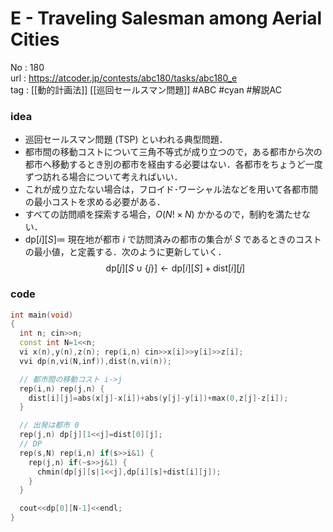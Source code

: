 # E - Traveling Salesman among Aerial Cities

No	: 180  
url	: https://atcoder.jp/contests/abc180/tasks/abc180_e  
tag	: [[動的計画法]] [[巡回セールスマン問題]]  #ABC #cyan #解説AC 

### idea
- 巡回セールスマン問題 (TSP) といわれる典型問題．
- 都市間の移動コストについて三角不等式が成り立つので，ある都市から次の都市へ移動するとき別の都市を経由する必要はない．各都市をちょうど一度ずつ訪れる場合について考えればいい．
- これが成り立たない場合は，フロイド･ワーシャル法などを用いて各都市間の最小コストを求める必要がある．
- すべての訪問順を探索する場合，$O(N! \times N)$ かかるので，制約を満たせない．
- $\text{dp}[i][S] \coloneqq$ 現在地が都市 $i$ で訪問済みの都市の集合が $S$ であるときのコストの最小値，と定義する．次のように更新していく．
	$$\text{dp}[j][S\cup\{j\}] \leftarrow \text{dp}[i][S]+\text{dist}[i][j]$$

### code
```cpp
int	main(void)
{
  int n; cin>>n;
  const int N=1<<n;
  vi x(n),y(n),z(n); rep(i,n) cin>>x[i]>>y[i]>>z[i];
  vvi dp(n,vi(N,inf)),dist(n,vi(n));

  // 都市間の移動コスト i->j
  rep(i,n) rep(j,n) {
    dist[i][j]=abs(x[j]-x[i])+abs(y[j]-y[i])+max(0,z[j]-z[i]);
  }

  // 出発は都市 0
  rep(j,n) dp[j][1<<j]=dist[0][j];
  // DP
  rep(s,N) rep(i,n) if(s>>i&1) {
    rep(j,n) if(~s>>j&1) {
      chmin(dp[j][s|1<<j],dp[i][s]+dist[i][j]);
    }
  }

  cout<<dp[0][N-1]<<endl;
}
```